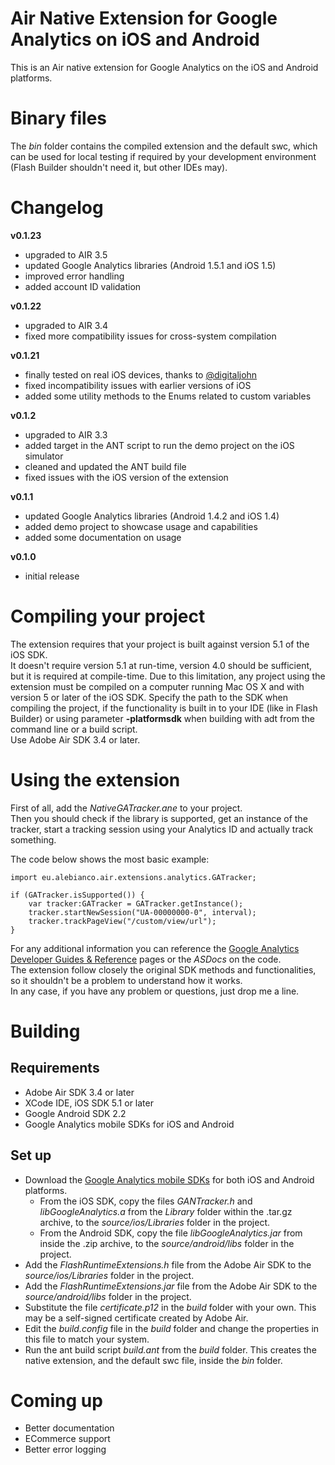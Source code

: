 # Air Native Extension for Google Analytics on iOS and Android

This is an Air native extension for Google Analytics on the iOS and Android platforms.


# Binary files

The _bin_ folder contains the compiled extension and the default swc, which can be used for local testing if required by your development environment (Flash Builder shouldn't need it, but other IDEs may).

# Changelog

**v0.1.23**

* upgraded to AIR 3.5
* updated Google Analytics libraries (Android 1.5.1 and iOS 1.5)
* improved error handling
* added account ID validation

**v0.1.22**

* upgraded to AIR 3.4
* fixed more compatibility issues for cross-system compilation

**v0.1.21**

* finally tested on real iOS devices, thanks to [@digitaljohn](http://github.com/digitaljohn)
* fixed incompatibility issues with earlier versions of iOS
* added some utility methods to the Enums related to custom variables

**v0.1.2**

* upgraded to AIR 3.3
* added target in the ANT script to run the demo project on the iOS simulator
* cleaned and updated the ANT build file
* fixed issues with the iOS version of the extension

**v0.1.1**

* updated Google Analytics libraries (Android 1.4.2 and iOS 1.4)
* added demo project to showcase usage and capabilities
* added some documentation on usage

**v0.1.0**

* initial release

# Compiling your project

The extension requires that your project is built against version 5.1 of the iOS SDK.  
It doesn't require version 5.1 at run-time, version 4.0 should be sufficient, but it is required at compile-time.
Due to this limitation, any project using the extension must be compiled on a computer running Mac OS X and with version 5 or later of the iOS SDK. Specify the path to the SDK when compiling the project, if the functionality is built in to your IDE (like in Flash Builder) or using parameter **-platformsdk** when building with adt from the command line or a build script.  
Use Adobe Air SDK 3.4 or later.

# Using the extension

First of all, add the *NativeGATracker.ane* to your project.  
Then you should check if the library is supported, get an instance of the tracker, start a tracking session using your Analytics ID and actually track something.

The code below shows the most basic example:

	import eu.alebianco.air.extensions.analytics.GATracker;
	
	if (GATracker.isSupported()) {
		var tracker:GATracker = GATracker.getInstance();
		tracker.startNewSession("UA-00000000-0", interval);
		tracker.trackPageView("/custom/view/url");
	}

For any additional information you can reference the [Google Analytics Developer Guides & Reference](https://developers.google.com/analytics/devguides/) pages or the *ASDocs* on the code.  
The extension follow closely the original SDK methods and functionalities, so it shouldn't be a problem to understand how it works.  
In any case, if you have any problem or questions, just drop me a line.
	
# Building


## Requirements

* Adobe Air SDK 3.4 or later
* XCode IDE, iOS SDK 5.1 or later
* Google Android SDK 2.2
* Google Analytics mobile SDKs for iOS and Android

## Set up

* Download the [Google Analytics mobile SDKs](http://code.google.com/apis/analytics/docs/mobile/download.html) for both iOS and Android platforms.
    * From the iOS SDK, copy the files _GANTracker.h_ and _libGoogleAnalytics.a_ from the _Library_ folder within the .tar.gz archive, to the _source/ios/Libraries_ folder in the project.
	* From the Android SDK, copy the file _libGoogleAnalytics.jar_ from inside the .zip archive, to the _source/android/libs_ folder in the project.
* Add the _FlashRuntimeExtensions.h_ file from the Adobe Air SDK to the _source/ios/Libraries_ folder in the project.
* Add the _FlashRuntimeExtensions.jar_ file from the Adobe Air SDK to the _source/android/libs_ folder in the project.
* Substitute the file _certificate.p12_ in the _build_ folder with your own. This may be a self-signed certificate created by Adobe Air.
* Edit the _build.config_ file in the _build_ folder and change the properties in this file to match your system.
* Run the ant build script _build.ant_ from the _build_ folder. This creates the native extension, and the default swc file, inside the _bin_ folder.


# Coming up

* Better documentation
* ECommerce support
* Better error logging